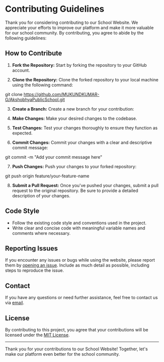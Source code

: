 # Contributing Guidelines

Thank you for considering contributing to our School Website. We appreciate your efforts to improve our platform and make it more valuable for our school community. By contributing, you agree to abide by the following guidelines:

## How to Contribute

1. **Fork the Repository:** Start by forking the repository to your GitHub account.

2. **Clone the Repository:** Clone the forked repository to your local machine using the following command:

git clone https://github.com/MUKUNDKUMAR-G/AkshobhyaPublicSchool.git

3. **Create a Branch:** Create a new branch for your contribution:

4. **Make Changes:** Make your desired changes to the codebase.

5. **Test Changes:** Test your changes thoroughly to ensure they function as expected.

6. **Commit Changes:** Commit your changes with a clear and descriptive commit message:

git commit -m "Add your commit message here"

7. **Push Changes:** Push your changes to your forked repository:

git push origin feature/your-feature-name


8. **Submit a Pull Request:** Once you've pushed your changes, submit a pull request to the original repository. Be sure to provide a detailed description of your changes.

## Code Style

- Follow the existing code style and conventions used in the project.
- Write clear and concise code with meaningful variable names and comments where necessary.

## Reporting Issues

If you encounter any issues or bugs while using the website, please report them by [opening an issue](https://github.com/yourusername/school-website/issues). Include as much detail as possible, including steps to reproduce the issue.

## Contact

If you have any questions or need further assistance, feel free to contact us via [email](mailto:school@example.com).

## License

By contributing to this project, you agree that your contributions will be licensed under the [MIT License](../LICENSE).

---

Thank you for your contributions to our School Website! Together, let's make our platform even better for the school community.
